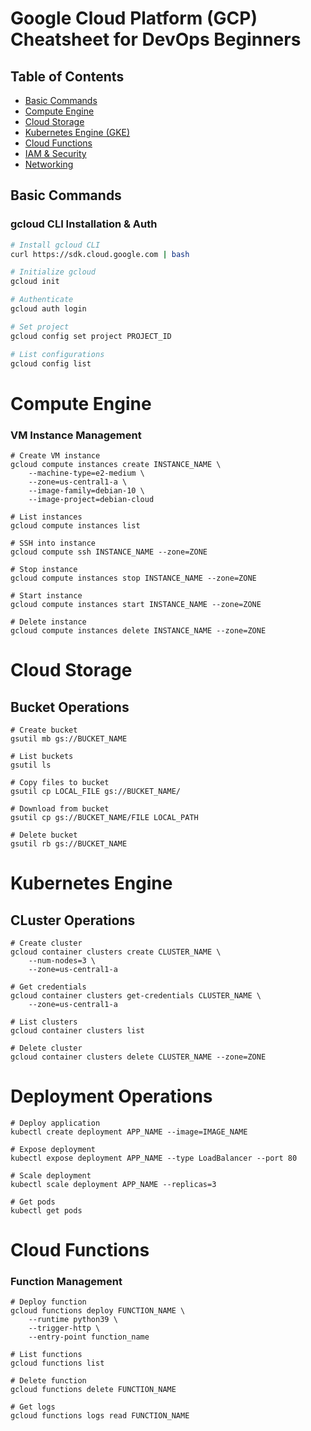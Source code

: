 # Google Cloud Platform (GCP) Cheatsheet for DevOps Beginners

## Table of Contents
- [Basic Commands](#basic-commands)
- [Compute Engine](#compute-engine) 
- [Cloud Storage](#cloud-storage)
- [Kubernetes Engine (GKE)](#kubernetes-engine)
- [Cloud Functions](#cloud-functions)
- [IAM & Security](#iam--security)
- [Networking](#networking)

## Basic Commands

### gcloud CLI Installation & Auth
```bash
# Install gcloud CLI
curl https://sdk.cloud.google.com | bash

# Initialize gcloud
gcloud init

# Authenticate
gcloud auth login

# Set project
gcloud config set project PROJECT_ID

# List configurations
gcloud config list

```
# Compute Engine
### VM Instance Management
```
# Create VM instance
gcloud compute instances create INSTANCE_NAME \
    --machine-type=e2-medium \
    --zone=us-central1-a \
    --image-family=debian-10 \
    --image-project=debian-cloud

# List instances
gcloud compute instances list

# SSH into instance
gcloud compute ssh INSTANCE_NAME --zone=ZONE

# Stop instance
gcloud compute instances stop INSTANCE_NAME --zone=ZONE

# Start instance
gcloud compute instances start INSTANCE_NAME --zone=ZONE

# Delete instance
gcloud compute instances delete INSTANCE_NAME --zone=ZONE

```
# Cloud Storage
## Bucket Operations
```
# Create bucket
gsutil mb gs://BUCKET_NAME

# List buckets
gsutil ls

# Copy files to bucket
gsutil cp LOCAL_FILE gs://BUCKET_NAME/

# Download from bucket
gsutil cp gs://BUCKET_NAME/FILE LOCAL_PATH

# Delete bucket
gsutil rb gs://BUCKET_NAME

```

# Kubernetes Engine
## CLuster Operations

```
# Create cluster
gcloud container clusters create CLUSTER_NAME \
    --num-nodes=3 \
    --zone=us-central1-a

# Get credentials
gcloud container clusters get-credentials CLUSTER_NAME \
    --zone=us-central1-a

# List clusters
gcloud container clusters list

# Delete cluster
gcloud container clusters delete CLUSTER_NAME --zone=ZONE

```

# Deployment Operations

```
# Deploy application
kubectl create deployment APP_NAME --image=IMAGE_NAME

# Expose deployment
kubectl expose deployment APP_NAME --type LoadBalancer --port 80

# Scale deployment
kubectl scale deployment APP_NAME --replicas=3

# Get pods
kubectl get pods

```

# Cloud Functions

### Function Management

```
# Deploy function
gcloud functions deploy FUNCTION_NAME \
    --runtime python39 \
    --trigger-http \
    --entry-point function_name

# List functions
gcloud functions list

# Delete function
gcloud functions delete FUNCTION_NAME

# Get logs
gcloud functions logs read FUNCTION_NAME

```